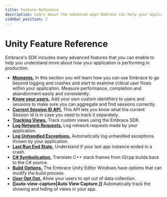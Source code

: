 ```yaml
---
title: Feature Reference
description: Learn about the advanced ways Embrace can help your application
sidebar_position: 2
---
```


# Unity Feature Reference

Embrace's SDK includes many advanced features that you can enable to help you understand more about
how your application is performing in production.

- [**Moments.**](/unity/features/moments/) In this section you will learn how you can use Embrace to go beyond logging and crashes and start to examine critical user flows within your application. Measure performance, completion and abandonment easily and consistently.
- [**Know your users.**](/unity/features/identify-users/) Add your own custom identifiers to users and sessions to make sure you can aggregate and find sessions correctly.
- [**Current Session ID API.**](/unity/features/current-session-id-api.md) This API lets you know what the current Session Id is in case you need to track it separately.
- [**Tracking Views.**](/unity/features/tracking-views/) Track custom views using the Embrace SDK.
- [**Log Network Requests.**](/unity/features/log-network-requests/) Log network requests made by your application.
- [**Log Unhandled Exceptions.**](/unity/features/exception-logging/) Automatically log unhandled exceptions thrown by your application.
- [**Last Run End State.**](/unity/features/last-run-end-state/) Understand if your last app instance ended in a crash.
- [**C# Symbolication.**](/unity/features/csharp-symbolication/) Translate C++ stack frames from il2cpp builds back to the C# source.
- [**Build Options.**](/unity/features/build-options/) The Embrace Unity Editor Windows have options that can modify the build process.
- [**User Opt Out.**](/unity/features/user-opt-out/) Allow your users to opt out of data collection.
- **[[auto-view-capture|Auto View Capture.]]** Automatically track the showing and hiding of views in your app.